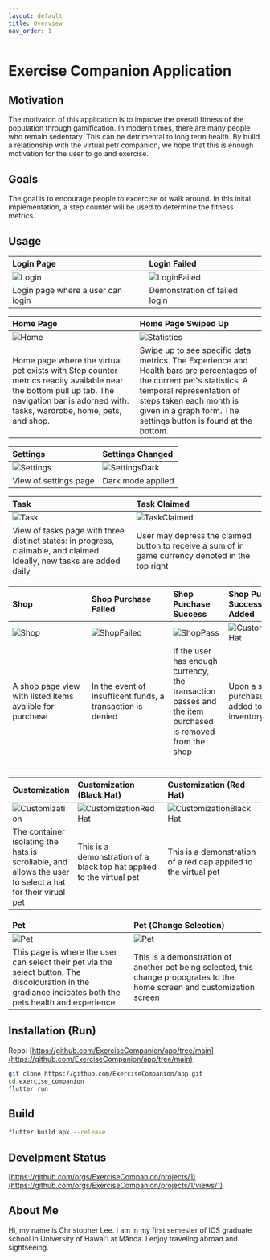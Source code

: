 ```yaml
---
layout: default
title: Overview
nav_order: 1
---
```


# Exercise Companion Application
## Motivation
The motivaton of this application is to improve the overall fitness of the population through gamification.  In modern times, there are many people who remain sedentary.  This can be detrimental to long term health.  By build a relationship with the virtual pet/ companion, we hope that this is enough motivation for the user to go and exercise.

## Goals
The goal is to encourage people to excercise or walk around.  In this inital implementation, a step counter will be used to determine the fitness metrics.

## Usage

Login Page                 | Login Failed
:-------------------------|:-------------------------
![Login](https://raw.githubusercontent.com/ExerciseCompanion/exercisecompanion.github.io/main/assets/release/login.png) | ![LoginFailed](https://raw.githubusercontent.com/ExerciseCompanion/exercisecompanion.github.io/main/assets/release/loginfailed.png)
Login page where a user can login | Demonstration of failed login

Home Page                  |  Home Page Swiped Up
:-------------------------|:-------------------------
![Home](https://raw.githubusercontent.com/ExerciseCompanion/exercisecompanion.github.io/main/assets/release/home.png) | ![Statistics](https://raw.githubusercontent.com/ExerciseCompanion/exercisecompanion.github.io/main/assets/release/homeup.png)
Home page where the virtual pet exists with Step counter metrics readily available near the bottom pull up tab. The navigation bar is adorned with: tasks, wardrobe, home, pets, and shop. &nbsp;&nbsp;&nbsp;&nbsp;&nbsp;&nbsp;&nbsp;&nbsp;&nbsp;&nbsp;&nbsp;&nbsp;&nbsp;&nbsp;&nbsp;&nbsp;&nbsp;&nbsp;&nbsp;&nbsp;&nbsp;&nbsp;&nbsp;&nbsp;&nbsp;&nbsp;&nbsp;&nbsp;&nbsp;&nbsp;&nbsp; | Swipe up to see specific data metrics. The Experience and Health bars are percentages of the current pet's statistics.  A temporal representation of steps taken each month is given in a graph form.  The settings button is found at the bottom.

Settings                   |  Settings Changed
:-------------------------|:-------------------------
![Settings](https://raw.githubusercontent.com/ExerciseCompanion/exercisecompanion.github.io/main/assets/release/settings.png) | ![SettingsDark](https://raw.githubusercontent.com/ExerciseCompanion/exercisecompanion.github.io/main/assets/release/settingsdark.png)
View of settings page | Dark mode applied

Task                       | Task Claimed
:-------------------------|:-------------------------
![Task](https://raw.githubusercontent.com/ExerciseCompanion/exercisecompanion.github.io/main/assets/release/task.png) | ![TaskClaimed](https://raw.githubusercontent.com/ExerciseCompanion/exercisecompanion.github.io/main/assets/release/taskclaimed.png)
View of tasks page with three distinct states: in progress, claimable, and claimed.  Ideally, new tasks are added daily  | User may depress the claimed button to receive a sum of in game currency denoted in the top right &nbsp;&nbsp;&nbsp;&nbsp;&nbsp;&nbsp;&nbsp;&nbsp;&nbsp;&nbsp;&nbsp;&nbsp;&nbsp;&nbsp;&nbsp;&nbsp;&nbsp;&nbsp;&nbsp;&nbsp;

Shop                       | Shop Purchase Failed      | Shop Purchase Success | Shop Purchase Success Hat Added
:-------------------------|:-------------------------|:-------------------------|:-------------------------
![Shop](https://raw.githubusercontent.com/ExerciseCompanion/exercisecompanion.github.io/main/assets/release/shop.png) | ![ShopFailed](https://raw.githubusercontent.com/ExerciseCompanion/exercisecompanion.github.io/main/assets/release/shopbuyfail.png) | ![ShopPass](https://raw.githubusercontent.com/ExerciseCompanion/exercisecompanion.github.io/main/assets/release/shopbuypass.png) | ![CustomizationAllHat](https://raw.githubusercontent.com/ExerciseCompanion/exercisecompanion.github.io/main/assets/release/customizeallhat.png)
A shop page view with listed items avalible for purchase &nbsp;&nbsp;&nbsp;&nbsp;&nbsp;&nbsp;&nbsp;&nbsp;&nbsp;&nbsp;&nbsp;&nbsp;&nbsp;&nbsp;&nbsp;&nbsp;&nbsp;&nbsp;&nbsp;&nbsp;&nbsp;&nbsp;&nbsp;&nbsp;&nbsp;&nbsp;&nbsp;&nbsp;&nbsp;&nbsp;&nbsp;&nbsp;&nbsp; | In the event of insufficent funds, a transaction is denied &nbsp;&nbsp;&nbsp;&nbsp;&nbsp;&nbsp;&nbsp;&nbsp;&nbsp;&nbsp;&nbsp;&nbsp;&nbsp;&nbsp;&nbsp;&nbsp;&nbsp;&nbsp;&nbsp;&nbsp;&nbsp;&nbsp;&nbsp;&nbsp;&nbsp;&nbsp;&nbsp;&nbsp;&nbsp;&nbsp;&nbsp;&nbsp;&nbsp;&nbsp; | If the user has enough currency, the transaction passes and the item purchased is removed from the shop &nbsp;&nbsp;&nbsp;&nbsp;&nbsp;&nbsp;&nbsp;&nbsp;&nbsp;&nbsp;&nbsp;&nbsp;&nbsp;&nbsp;&nbsp;&nbsp;&nbsp;&nbsp;&nbsp;&nbsp;&nbsp;&nbsp; | Upon a successful purchase, the hat is added to the inventory &nbsp;&nbsp;&nbsp;&nbsp;&nbsp;&nbsp;&nbsp;&nbsp;&nbsp;&nbsp;&nbsp;&nbsp;&nbsp;&nbsp;&nbsp;&nbsp;&nbsp;&nbsp;&nbsp;&nbsp;&nbsp;&nbsp;&nbsp;&nbsp;&nbsp;&nbsp;&nbsp;&nbsp;&nbsp;&nbsp;&nbsp;&nbsp;


Customization             |  Customization (Black Hat) | Customization (Red Hat) | Pet (Red Hat)
:-------------------------|:-------------------------|:-------------------------|:-------------------------
![Customization](https://raw.githubusercontent.com/ExerciseCompanion/exercisecompanion.github.io/main/assets/release/customize.png) | ![CustomizationRedHat](https://raw.githubusercontent.com/ExerciseCompanion/exercisecompanion.github.io/main/assets/release/customizeredhat.png) | ![CustomizationBlackHat](https://raw.githubusercontent.com/ExerciseCompanion/exercisecompanion.github.io/main/assets/release/customizeblackhat.png) | ![PetRedHat](https://raw.githubusercontent.com/ExerciseCompanion/exercisecompanion.github.io/main/assets/release/pethat.png)
The container isolating the hats is scrollable, and allows the user to select a hat for their virual pet &nbsp;&nbsp;&nbsp;&nbsp;&nbsp;&nbsp;&nbsp;&nbsp;&nbsp;&nbsp;&nbsp;&nbsp;&nbsp;&nbsp;&nbsp;&nbsp; | This is a demonstration of a black top hat applied to the virtual pet &nbsp;&nbsp;&nbsp;&nbsp;&nbsp;&nbsp;&nbsp;&nbsp;&nbsp;&nbsp;&nbsp;&nbsp;&nbsp;&nbsp;&nbsp;&nbsp;&nbsp;&nbsp;&nbsp;&nbsp;&nbsp;&nbsp;&nbsp;&nbsp;&nbsp;&nbsp;&nbsp;&nbsp;&nbsp;&nbsp;&nbsp;&nbsp; | This is a demonstration of a red cap applied to the virtual pet &nbsp;&nbsp;&nbsp;&nbsp;&nbsp;&nbsp;&nbsp;&nbsp;&nbsp;&nbsp;&nbsp;&nbsp;&nbsp;&nbsp;&nbsp;&nbsp;&nbsp;&nbsp;&nbsp;&nbsp;&nbsp;&nbsp;&nbsp;&nbsp;&nbsp;&nbsp;&nbsp;&nbsp;&nbsp;&nbsp;&nbsp;&nbsp; | This is a demonstration of the red cap being applied to the pet selection screen &nbsp;&nbsp;&nbsp;&nbsp;&nbsp;&nbsp;&nbsp;&nbsp;&nbsp;&nbsp;&nbsp;&nbsp;&nbsp;&nbsp;&nbsp;&nbsp;&nbsp;&nbsp;&nbsp;&nbsp;&nbsp;&nbsp;&nbsp;&nbsp;&nbsp;&nbsp;&nbsp;&nbsp;

Pet                      |  Pet (Change Selection)
:-------------------------|:-------------------------
![Pet](https://raw.githubusercontent.com/ExerciseCompanion/exercisecompanion.github.io/main/assets/release/pet.png) | ![Pet](https://raw.githubusercontent.com/ExerciseCompanion/exercisecompanion.github.io/main/assets/release/petchange.png) 
This page is where the user can select their pet via the select button.  The discolouration in the gradiance indicates both the pets health and experience | This is a demonstration of another pet being selected, this change propogrates to the home screen and customization screen &nbsp;&nbsp;&nbsp;&nbsp;&nbsp;&nbsp;&nbsp;&nbsp;&nbsp;&nbsp;&nbsp;&nbsp;&nbsp;&nbsp;&nbsp;&nbsp;&nbsp;&nbsp;&nbsp;&nbsp;&nbsp;&nbsp;&nbsp;&nbsp;&nbsp;&nbsp;&nbsp;&nbsp;&nbsp;&nbsp;&nbsp;&nbsp;

## Installation (Run)
Repo: [https://github.com/ExerciseCompanion/app/tree/main](https://github.com/ExerciseCompanion/app/tree/main)
```bash
git clone https://github.com/ExerciseCompanion/app.git
cd exercise_companion
flutter run
```

## Build
```bash
flutter build apk --release
```

## Develpment Status
[https://github.com/orgs/ExerciseCompanion/projects/1](https://github.com/orgs/ExerciseCompanion/projects/1/views/1)

## About Me
Hi, my name is Christopher Lee. I am in my first semester of ICS graduate school in University of Hawaiʻi at Mānoa.  I enjoy traveling abroad and sightseeing.

